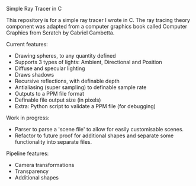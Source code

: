 Simple Ray Tracer in C

This repository is for a simple ray tracer I wrote in C.
The ray tracing theory component was adapted from a computer graphics book called Computer Graphics from Scratch by Gabriel Gambetta.

 Current features:
- Drawing spheres, to any quantity defined
- Supports 3 types of lights: Ambient, Directional and Position
- Diffuse and specular lighting
- Draws shadows
- Recursive reflections, with definable depth
- Antialiasing (super sampling) to definable sample rate
- Outputs to a PPM file format
- Definable file output size (in pixels)
- Extra: Python script to validate a PPM file (for debugging)

Work in progress:
- Parser to parse a 'scene file' to allow for easily customisable scenes.
- Refactor to future proof for additional shapes and separate some functionality into separate files.

Pipeline features:
- Camera transformations
- Transparency
- Additional shapes
